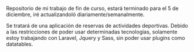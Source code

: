 Repositorio de mi trabajo de fin de curso, estará terminado para el 5 de diciembre, iré actualizandoló diariamente/semanalmente.

Se tratará de una aplicación de reservas de actividades deportivas.
Debido a las restricciones de poder usar determinadas tecnologías, solamente estoy trabajando con Laravel, Jquery y Sass, sin poder usar plugins como datatables.

